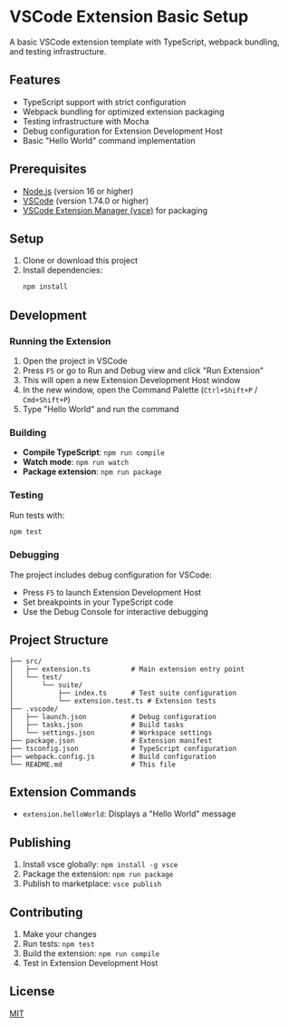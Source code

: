 # VSCode Extension Basic Setup

A basic VSCode extension template with TypeScript, webpack bundling, and testing infrastructure.

## Features

- TypeScript support with strict configuration
- Webpack bundling for optimized extension packaging
- Testing infrastructure with Mocha
- Debug configuration for Extension Development Host
- Basic "Hello World" command implementation

## Prerequisites

- [Node.js](https://nodejs.org/) (version 16 or higher)
- [VSCode](https://code.visualstudio.com/) (version 1.74.0 or higher)
- [VSCode Extension Manager (vsce)](https://github.com/microsoft/vscode-vsce) for packaging

## Setup

1. Clone or download this project
2. Install dependencies:
   ```bash
   npm install
   ```

## Development

### Running the Extension

1. Open the project in VSCode
2. Press `F5` or go to Run and Debug view and click "Run Extension"
3. This will open a new Extension Development Host window
4. In the new window, open the Command Palette (`Ctrl+Shift+P` / `Cmd+Shift+P`)
5. Type "Hello World" and run the command

### Building

- **Compile TypeScript**: `npm run compile`
- **Watch mode**: `npm run watch`
- **Package extension**: `npm run package`

### Testing

Run tests with:
```bash
npm test
```

### Debugging

The project includes debug configuration for VSCode:
- Press `F5` to launch Extension Development Host
- Set breakpoints in your TypeScript code
- Use the Debug Console for interactive debugging

## Project Structure

```
├── src/
│   ├── extension.ts          # Main extension entry point
│   └── test/
│       └── suite/
│           ├── index.ts      # Test suite configuration
│           └── extension.test.ts # Extension tests
├── .vscode/
│   ├── launch.json           # Debug configuration
│   ├── tasks.json            # Build tasks
│   └── settings.json         # Workspace settings
├── package.json              # Extension manifest
├── tsconfig.json             # TypeScript configuration
├── webpack.config.js         # Build configuration
└── README.md                 # This file
```

## Extension Commands

- `extension.helloWorld`: Displays a "Hello World" message

## Publishing

1. Install vsce globally: `npm install -g vsce`
2. Package the extension: `npm run package`
3. Publish to marketplace: `vsce publish`

## Contributing

1. Make your changes
2. Run tests: `npm test`
3. Build the extension: `npm run compile`
4. Test in Extension Development Host

## License

[MIT](LICENSE)